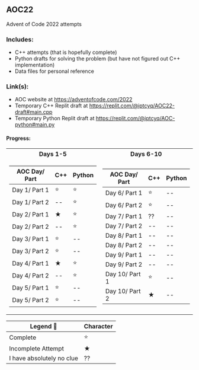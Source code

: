## AOC22
Advent of Code 2022 attempts 


### Includes:
- C++ attempts (that is hopefully complete)
- Python drafts for solving the problem (but have not figured out C++ implementation)
- Data files for personal reference

### Link(s):
- AOC website at https://adventofcode.com/2022
- Temporary C++ Replit draft at https://replit.com/@iptcyq/AOC22-draft#main.cpp
- Temporary Python Replit draft at https://replit.com/@iptcyq/AOC-python#main.py

#### Progress:

<table>
<tr><th> Days 1-5 </th><th> Days 6-10 </th></tr>
<tr><td>


| AOC Day/ Part | C++ | Python |
| ------------- | --- | ------ |  
| Day 1/ Part 1 | ⭐ | ⭐ |  
| Day 1/ Part 2 | -- | ⭐ |
| Day 2/ Part 1 | ★ | ⭐ |
| Day 2/ Part 2 | -- | ⭐ |
| Day 3/ Part 1 | ⭐ | -- |
| Day 3/ Part 2 | ⭐ | -- |
| Day 4/ Part 1 | ★ | ⭐ |
| Day 4/ Part 2 | -- | ⭐ |
| Day 5/ Part 1 | ⭐ | -- |
| Day 5/ Part 2 | ⭐ | -- |

</td><td>

| AOC Day/ Part | C++ | Python |
| ------------- | --- | ------ |
| Day 6/ Part 1 | ⭐ | -- |
| Day 6/ Part 2 | ⭐ | -- |
| Day 7/ Part 1 | ?? | -- |
| Day 7/ Part 2 | -- | -- |
| Day 8/ Part 1 | -- | -- |
| Day 8/ Part 2 | -- | -- |
| Day 9/ Part 1 | -- | -- |
| Day 9/ Part 2 | -- | -- |
| Day 10/ Part 1 | ⭐ | -- |
| Day 10/ Part 2 | ★ | -- |

</td></tr> </table>


| Legend 🔑 | Character |
| --------- | --------- | 
| Complete | ⭐ |
| Incomplete Attempt | ★ |
| I have absolutely no clue | ?? |

